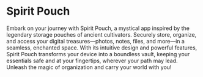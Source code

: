 # Spirit Pouch

Embark on your journey with Spirit Pouch, a mystical app inspired by the legendary storage pouches of ancient cultivators. Securely store, organize, and access your digital treasures—photos, notes, files, and more—in a seamless, enchanted space. With its intuitive design and powerful features, Spirit Pouch transforms your device into a boundless vault, keeping your essentials safe and at your fingertips, wherever your path may lead. Unleash the magic of organization and carry your world with you!

